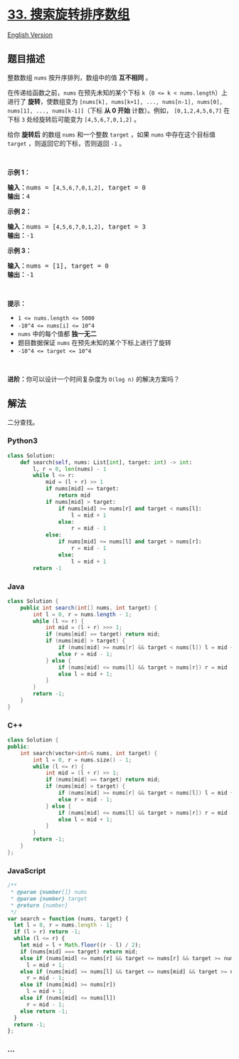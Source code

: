 # [33. 搜索旋转排序数组](https://leetcode-cn.com/problems/search-in-rotated-sorted-array)

[English Version](https://cdn.jsdelivr.net/gh/doocs/leetcode@main/solution/0000-0099/0033.Search%20in%20Rotated%20Sorted%20Array/README_EN.md)

## 题目描述

<!-- 这里写题目描述 -->

<p>整数数组 <code>nums</code> 按升序排列，数组中的值 <strong>互不相同</strong> 。</p>

<p>在传递给函数之前，<code>nums</code> 在预先未知的某个下标 <code>k</code>（<code>0 <= k < nums.length</code>）上进行了 <strong>旋转</strong>，使数组变为 <code>[nums[k], nums[k+1], ..., nums[n-1], nums[0], nums[1], ..., nums[k-1]]</code>（下标 <strong>从 0 开始</strong> 计数）。例如， <code>[0,1,2,4,5,6,7]</code> 在下标 <code>3</code> 处经旋转后可能变为 <code>[4,5,6,7,0,1,2]</code> 。</p>

<p>给你 <strong>旋转后</strong> 的数组 <code>nums</code> 和一个整数 <code>target</code> ，如果 <code>nums</code> 中存在这个目标值 <code>target</code> ，则返回它的下标，否则返回 <code>-1</code> 。</p>

<p> </p>

<p><strong>示例 1：</strong></p>

<pre>
<strong>输入：</strong>nums = [<code>4,5,6,7,0,1,2]</code>, target = 0
<strong>输出：</strong>4
</pre>

<p><strong>示例 2：</strong></p>

<pre>
<strong>输入：</strong>nums = [<code>4,5,6,7,0,1,2]</code>, target = 3
<strong>输出：</strong>-1</pre>

<p><strong>示例 3：</strong></p>

<pre>
<strong>输入：</strong>nums = [1], target = 0
<strong>输出：</strong>-1
</pre>

<p> </p>

<p><strong>提示：</strong></p>

<ul>
	<li><code>1 <= nums.length <= 5000</code></li>
	<li><code>-10^4 <= nums[i] <= 10^4</code></li>
	<li><code>nums</code> 中的每个值都 <strong>独一无二</strong></li>
	<li>题目数据保证 <code>nums</code> 在预先未知的某个下标上进行了旋转</li>
	<li><code>-10^4 <= target <= 10^4</code></li>
</ul>

<p> </p>

<p><strong>进阶：</strong>你可以设计一个时间复杂度为 <code>O(log n)</code> 的解决方案吗？</p>


## 解法

<!-- 这里可写通用的实现逻辑 -->

二分查找。

<!-- tabs:start -->

### **Python3**

<!-- 这里可写当前语言的特殊实现逻辑 -->

```python
class Solution:
    def search(self, nums: List[int], target: int) -> int:
        l, r = 0, len(nums) - 1
        while l <= r:
            mid = (l + r) >> 1
            if nums[mid] == target:
                return mid
            if nums[mid] > target:
                if nums[mid] >= nums[r] and target < nums[l]:
                    l = mid + 1
                else:
                    r = mid - 1
            else:
                if nums[mid] <= nums[l] and target > nums[r]:
                    r = mid - 1
                else:
                    l = mid + 1
        return -1
```

### **Java**

<!-- 这里可写当前语言的特殊实现逻辑 -->

```java
class Solution {
    public int search(int[] nums, int target) {
        int l = 0, r = nums.length - 1;
        while (l <= r) {
            int mid = (l + r) >>> 1;
            if (nums[mid] == target) return mid;
            if (nums[mid] > target) {
                if (nums[mid] >= nums[r] && target < nums[l]) l = mid + 1;
                else r = mid - 1;
            } else {
                if (nums[mid] <= nums[l] && target > nums[r]) r = mid - 1;
                else l = mid + 1;
            }
        }
        return -1;
    }
}
```

### **C++**

<!-- 这里可写当前语言的特殊实现逻辑 -->

```cpp
class Solution {
public:
    int search(vector<int>& nums, int target) {
        int l = 0, r = nums.size() - 1;
        while (l <= r) {
            int mid = (l + r) >> 1;
            if (nums[mid] == target) return mid;
            if (nums[mid] > target) {
                if (nums[mid] >= nums[r] && target < nums[l]) l = mid + 1;
                else r = mid - 1;
            } else {
                if (nums[mid] <= nums[l] && target > nums[r]) r = mid - 1;
                else l = mid + 1;
            }
        }
        return -1;
    }
};
```

### **JavaScript**

```js
/**
 * @param {number[]} nums
 * @param {number} target
 * @return {number}
 */
var search = function (nums, target) {
  let l = 0, r = nums.length - 1;
  if (l > r) return -1;
  while (l <= r) {
    let mid = l + Math.floor((r - l) / 2);
    if (nums[mid] === target) return mid;
    else if (nums[mid] <= nums[r] && target <= nums[r] && target >= nums[mid])
      l = mid + 1;
    else if (nums[mid] >= nums[l] && target <= nums[mid] && target >= nums[l])
      r = mid - 1;
    else if (nums[mid] >= nums[r])
      l = mid + 1;
    else if (nums[mid] <= nums[l])
      r = mid - 1;
    else return -1;
  }
  return -1;
};
```

### **...**

```

```

<!-- tabs:end -->
